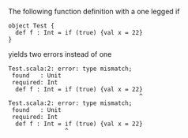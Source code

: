 The following function definition with a one legged if

```
object Test {
  def f : Int = if (true) {val x = 22}
}
```

yields two errors instead of one

```
Test.scala:2: error: type mismatch;
 found   : Unit
 required: Int
  def f : Int = if (true) {val x = 22}
                                     ^
Test.scala:2: error: type mismatch;
 found   : Unit
 required: Int
  def f : Int = if (true) {val x = 22}
                ^
```
